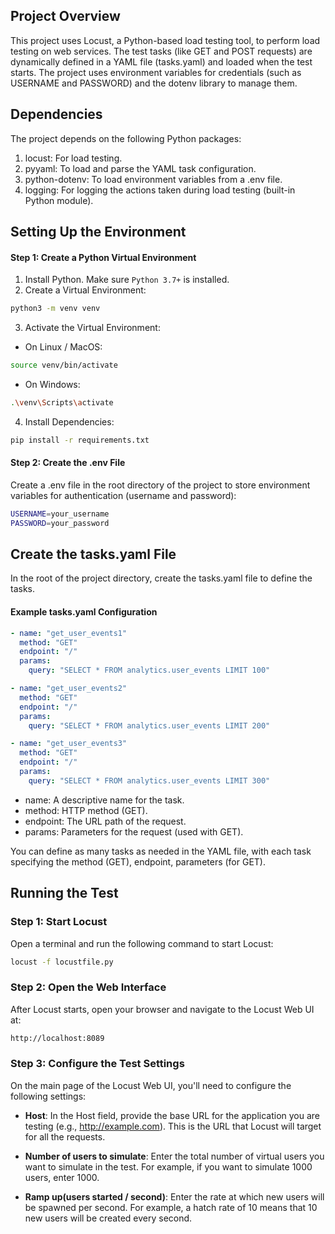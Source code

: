 ## Project Overview
This project uses Locust, a Python-based load testing tool, to perform load testing on web services. The test tasks (like GET and POST requests) are dynamically defined in a YAML file (tasks.yaml) and loaded when the test starts. The project uses environment variables for credentials (such as USERNAME and PASSWORD) and the dotenv library to manage them.

## Dependencies
The project depends on the following Python packages:

1. locust: For load testing.
2. pyyaml: To load and parse the YAML task configuration.
3. python-dotenv: To load environment variables from a .env file.
4. logging: For logging the actions taken during load testing (built-in Python module).

## Setting Up the Environment
#### Step 1: Create a Python Virtual Environment
1. Install Python. Make sure `Python 3.7+` is installed.
2. Create a Virtual Environment:
```sh
python3 -m venv venv
```
3. Activate the Virtual Environment:
- On Linux / MacOS:
```sh
source venv/bin/activate
```
- On Windows:
```sh
.\venv\Scripts\activate
```

4. Install Dependencies:
```sh
pip install -r requirements.txt
```

#### Step 2: Create the .env File
Create a .env file in the root directory of the project to store environment variables for authentication (username and password):

```sh
USERNAME=your_username
PASSWORD=your_password
```

## Create the tasks.yaml File
In the root of the project directory, create the tasks.yaml file to define the tasks.

#### Example tasks.yaml Configuration
```YAML
- name: "get_user_events1"
  method: "GET"
  endpoint: "/"
  params:
    query: "SELECT * FROM analytics.user_events LIMIT 100"

- name: "get_user_events2"
  method: "GET"
  endpoint: "/"
  params:
    query: "SELECT * FROM analytics.user_events LIMIT 200"

- name: "get_user_events3"
  method: "GET"
  endpoint: "/"
  params:
    query: "SELECT * FROM analytics.user_events LIMIT 300"
```
- name: A descriptive name for the task.
- method: HTTP method (GET).
- endpoint: The URL path of the request.
- params: Parameters for the request (used with GET).

You can define as many tasks as needed in the YAML file, with each task specifying the method (GET), endpoint, parameters (for GET).

## Running the Test
### Step 1: Start Locust
Open a terminal and run the following command to start Locust:
```sh
locust -f locustfile.py
```
### Step 2: Open the Web Interface
After Locust starts, open your browser and navigate to the Locust Web UI at:
```sh
http://localhost:8089
```

### Step 3: Configure the Test Settings
 On the main page of the Locust Web UI, you'll need to configure the following settings:

- **Host**: In the Host field, provide the base URL for the application you are testing (e.g., http://example.com). This is the URL that Locust will target for all the requests.

- **Number of users to simulate**: Enter the total number of virtual users you want to simulate in the test. For example, if you want to simulate 1000 users, enter 1000.

- **Ramp up(users started / second)**: Enter the rate at which new users will be spawned per second. For example, a hatch rate of 10 means that 10 new users will be created every second.


